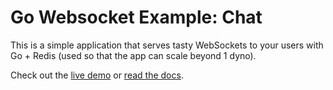 # Go Websocket Example: Chat

This is a simple application that serves tasty WebSockets to your users
with Go + Redis (used so that the app can scale beyond 1 dyno).

Check out the [live demo](http://go-websocket-chat-demo.herokuapp.com) or [read the docs](https://devcenter.heroku.com/articles/go-websockets).
